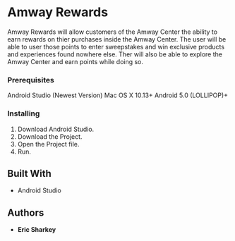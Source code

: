 # Amway Rewards

Amway Rewards will allow customers of the Amway Center the ability to earn rewards on thier purchases inside the Amway Center. The user will be able to user those points to enter sweepstakes and win exclusive products and experiences found nowhere else. Ther will also be able to explore the Amway Center and earn points while doing so.

### Prerequisites

Android Studio (Newest Version)
Mac OS X 10.13+
Android 5.0 (LOLLIPOP)+

### Installing

1. Download Android Studio.
2. Download the Project.
3. Open the Project file.
4. Run.

## Built With

* Android Studio

## Authors

* **Eric Sharkey**

